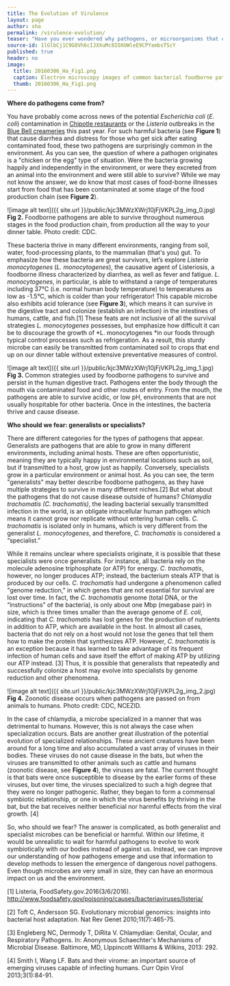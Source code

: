 ```yaml
---
title: The Evolution of Virulence
layout: page
author: sha
permalink: /virulence-evolution/
teaser: "Have you ever wondered why pathogens, or microorganisms that cause disease, exist? Why do these microbes choose to attack our bodies? What is fascinating is that pathogenic microbes are typically not—at least initially—looking for their next target. Instead, these microbes are generally just really good survivors."
source-id: 1lGlbCj1C9G8Vh6cIJXXuMc8IOXUWleE9CPYambsTScY
published: true
header: no
image:
  title: 20160306_Ha_Fig1.png
  caption: Electron microscopy images of common bacterial foodborne pathogens.** *(Left)* Scanning electron micrograph of *Escherichia   coli*, which consists of many different strains (types) capable of various diseases, including diarrhea. *(Right)* Transmission electron micrograph of *Listeria monocytogenes (L. monocytogenes)* in a tissue sample. *L. monocytogenes* causes the foodborne illness Listeriosis Photo credits: Rocky Mountain Laboratories, NIAID; CDC/ Dr. Balasubr Swaminathan, Peggy Hayes.
  thumb: 20160306_Ha_Fig1.png
---
```

**Where do pathogens come from?**

You have probably come across news of the potential *Escherichia coli* (*E. coli*) contamination in [Chipotle restaurants](http://www.fda.gov/Food/RecallsOutbreaksEmergencies/Outbreaks/ucm470410.htm) or the *Listeria* outbreaks in the [Blue Bell creameries](http://www.cdc.gov/listeria/outbreaks/ice-cream-03-15/index.html) this past year. For such harmful bacteria (see **Figure 1**) that cause diarrhea and distress for those who get sick after eating contaminated food, these two pathogens are surprisingly common in the environment. As you can see, the question of where a pathogen originates is a "chicken or the egg" type of situation. Were the bacteria growing happily and independently in the environment, or were they excreted from an animal into the environment and were still able to survive? While we may not know the answer, we do know that most cases of food-borne illnesses start from food that has been contaminated at some stage of the food production chain (see **Figure 2**).

![image alt text]({{ site.url }}/public/kjc3MWzXWrj10jFjVKPL2g_img_0.jpg)
**Fig 2.** Foodborne pathogens are able to survive throughout numerous stages in the food production chain, from production all the way to your dinner table. Photo credit: CDC.

These bacteria thrive in many different environments, ranging from soil, water, food-processing plants, to the mammalian (that's you) gut. To emphasize how these bacteria are great survivors, let’s explore *Listeria monocytogenes* (*L. monocytogenes*), the causative agent of Listeriosis, a foodborne illness characterized by diarrhea, as well as fever and fatigue. *L. monocytogenes*, in particular, is able to withstand a range of temperatures including 37°C (i.e. normal human body temperature) to temperatures as low as -1.5°C, which is colder than your refrigerator!  This capable microbe also exhibits acid tolerance (see **Figure 3**), which means it can survive in the digestive tract and colonize (establish an infection) in the intestines of humans, cattle, and fish.[1] These feats are not inclusive of all the survival strategies *L. monocytogenes* possesses, but emphasize how difficult it can be to discourage the growth of *L. monocytogenes *in our foods through typical control processes such as refrigeration. As a result, this sturdy microbe can easily be transmitted from contaminated soil to crops that end up on our dinner table without extensive preventative measures of control. 

![image alt text]({{ site.url }}/public/kjc3MWzXWrj10jFjVKPL2g_img_1.jpg)
**Fig 3.** Common strategies used by foodborne pathogens to survive and persist in the human digestive tract. Pathogens enter the body through the mouth via contaminated food and other routes of entry. From the mouth, the pathogens are able to survive acidic, or low pH, environments that are not usually hospitable for other bacteria. Once in the intestines, the bacteria thrive and cause disease.

**Who should we fear: generalists or specialists?**

There are different categories for the types of pathogens that appear. Generalists are pathogens that are able to grow in many different environments, including animal hosts. These are often opportunistic, meaning they are typically happy in environmental locations such as soil, but if transmitted to a host, grow just as happily. Conversely, specialists grow in a particular environment or animal host. As you can see, the term "generalists" may better describe foodborne pathogens, as they have multiple strategies to survive in many different niches.[2] But what about the pathogens that do not cause disease outside of humans? *Chlamydia trachomatis (C. trachomatis)*, the leading bacterial sexually transmitted infection in the world, is an obligate intracellular human pathogen which means it cannot grow nor replicate without entering human cells. *C. trachomatis* is isolated only in humans, which is very different from the generalist *L. monocytogenes*, and therefore, *C. trachomatis* is considered a “specialist.”

While it remains unclear where specialists originate, it is possible that these specialists were once generalists. For instance, all bacteria rely on the molecule adenosine triphosphate (or ATP) for energy. *C. trachomatis*, however, no longer produces ATP; instead, the bacterium steals ATP that is produced by our cells. *C. trachomatis* had undergone a phenomenon called "genome reduction," in which genes that are not essential for survival  are lost over time. In fact, the *C. trachomatis* genome (total DNA, or the “instructions” of the bacteria), is only about one Mbp (megabase pair) in size, which is three times smaller than the average genome of *E. coli*, indicating that *C. trachomatis* has lost genes for the production of nutrients in addition to  ATP, which are available in the host. In almost all cases, bacteria that do not rely on a host would not lose the genes that tell them how to make the protein that synthesizes ATP. However, *C. trachomatis* is an exception because it has learned to take advantage of its frequent infection of human cells and save itself the effort of making ATP by utilizing our ATP instead. [3] Thus, it is possible that generalists that repeatedly and successfully colonize a host may evolve into specialists by genome reduction and other phenomena. 

![image alt text]({{ site.url }}/public/kjc3MWzXWrj10jFjVKPL2g_img_2.jpg)
**Fig 4.** Zoonotic disease occurs when pathogens are passed on from animals to humans. Photo credit: CDC, NCEZID.

In the case of chlamydia, a microbe specialized in a manner that was detrimental to humans. However, this is not always the case when specialization occurs. Bats are another great illustration of the potential evolution of specialized relationships. These ancient creatures have been around for a long time and also accumulated a vast array of viruses in their bodies. These viruses do not cause disease in the bats, but when the viruses are transmitted to other animals such as cattle and humans (zoonotic disease, see **Figure 4**), the viruses are fatal. The current thought is that bats were once susceptible to disease by the earlier forms of these viruses, but over time, the viruses specialized to such a high degree that they were no longer pathogenic. Rather, they began to form a commensal symbiotic relationship, or one in which the virus benefits by thriving in the bat, but the bat receives neither beneficial nor harmful effects from the viral growth. [4]

So, who should we fear? The answer is complicated, as both generalist and specialist microbes can be beneficial or harmful. Within our lifetime, it would be unrealistic to wait for harmful pathogens to evolve to work symbiotically with our bodies instead of against us. Instead, we can improve our understanding of how pathogens emerge and use that information to develop methods to lessen the emergence of dangerous novel pathogens. Even though microbes are very small in size, they can have an enormous impact on us and the environment. 

[1] Listeria, FoodSafety.gov.2016(3/6/2016). http://www.foodsafety.gov/poisoning/causes/bacteriaviruses/listeria/

[2] Toft C, Andersson SG. Evolutionary microbial genomics: insights into bacterial host adaptation. Nat Rev Genet 2010;11(7):465-75.

[3] Engleberg NC, Dermody T, DiRita V. Chlamydiae: Genital, Ocular, and Respiratory Pathogens. In: Anonymous Schaechter's Mechanisms of Microbial Disease. Baltimore, MD, LIppincott Williams & Wilkins, 2013: 292.

[4] Smith I, Wang LF. Bats and their virome: an important source of emerging viruses capable of infecting humans. Curr Opin Virol 2013;3(1):84-91.

 

